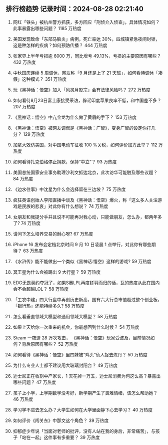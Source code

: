 
## 排行榜趋势 记录时间：2024-08-28 02:21:40
  
  1. 网红「铁头」被杭州警方抓获，多方回应「刑侦介入侦查」，具体情况如何？此事暴露出哪些问题？ 1185 万热度
    
  2. 美国发现致命「东部马脑炎」病例，死亡率达 30%，四城镇紧急夜间封锁，这是种怎样的疾病？如何预防传播？ 444 万热度
    
  3. 张家界上半年亏损逾 6000 万，同比增亏 49.13%，亏损的主要原因有哪些？ 432 万热度
    
  4. 中秋国庆连续 5 周调休，网友称「9 月还是上了 21 天班」，如何看待调休「凑假」这种模式？ 351 万热度
    
  5. 玩《黑神话：悟空》加入「风灵月影宗」会有法律风险吗？ 272 万热度
    
  6. 如何看待8月23日富士康接受采访，辟谣印度苹果良率不低，和中国差不多？ 207 万热度
    
  7. 《黑神话：悟空》中亢金龙为什么做了黄眉的手下？ 153 万热度
    
  8. 《黑神话：悟空》被网友调侃是《黑神话：广智》，变身广智的设定你打几分？ 129 万热度
    
  9. 加拿大效仿美国，对中国电动车征收 100 %关税，如何评价加方此举？ 112 万热度
    
  10. 如何看待扎克伯格停止捐款，保持“中立”？ 93 万热度
    
  11. 美国总统国家安全事务助理沙利文抵达北京，此次访华可能触及哪些议题？ 84 万热度
    
  12. 《边水往事》中沈星为什么会选择留在三边坡？ 75 万热度
    
  13. 疯狂英语创始人李阳直播中谈及《黑神话：悟空》爆火，称「这么多人关注游戏是民族的悲哀」对此你有什么想说？ 74 万热度
    
  14. 女朋友和我提分手并且说不可能再对我心动，只能做朋友，怎么办，都两年多了? 74 万热度
    
  15. 请问下怎么培养交易的耐心呀? 67 万热度
    
  16. iPhone 16 发布会定档北京时间 9 月 10 日凌晨 1 点举行，对此你有哪些期待？ 63 万热度
    
  17. 《水浒传》能不能做出一个类似《黑神话:悟空》这样的游戏? 59 万热度
    
  18. 冥王星为什么会被踢出 9 大行星？ 59 万热度
    
  19. EDG无畏契约夺冠了，如果S赛LPL再度铩羽而归的话，瓦的热度从此在国内会不会超越LOL？ 58 万热度
    
  20. 「工农中建」四大行盘中再创历史新高，国有六大行总市值超过整个创业板，「银行热」还能持续多久? 58 万热度
    
  21. 怎么看垂直领域大模型和通用领域大模型？ 58 万热度
    
  22. 如果上天给你一次重来的机会，你最想回到什么时候？ 54 万热度
    
  23. Steam 一夜遭 28 万次攻击， 《黑神话：悟空》玩家受波及，目前情况如何？背后原因有哪些？ 52 万热度
    
  24. 如何看待《黑神话：悟空》里四妹被“鸡头”仙人捉去炼丹？ 50 万热度
    
  25. 为什么专业人士都不建议用大玻璃封阳台？ 49 万热度
    
  26. 迪士尼正在收割中产家长，1 天花掉一万五，迪士尼消费为何这么高？暴露出哪些问题？ 47 万热度
    
  27. 孩子上小学，上学期数学没考好，新学期产生了畏难情绪，该怎么帮助她？ 46 万热度
    
  28. 学习学不进去怎么办？大学生如何在大学里面静下心去学习？ 40 万热度
    
  29. 如何评价《闯关东》中那文这个角色？ 39 万热度
    
  30. 抑郁症少年说「当面对老师的批评，没有人站在我的身后，非常痛苦」，与孩子「站在一起」这件事有多重要？ 39 万热度
    